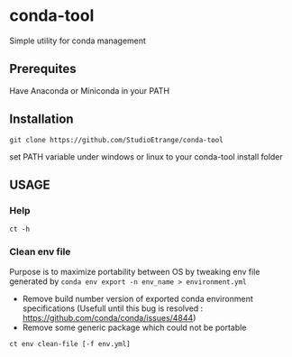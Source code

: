 # conda-tool


Simple utility for conda management

## Prerequites

Have Anaconda or Miniconda in your PATH

## Installation

```
git clone https://github.com/StudioEtrange/conda-tool
```

set PATH variable under windows or linux to your conda-tool install folder

## USAGE


### Help

```
ct -h
```

### Clean env file

Purpose is to maximize portability between OS by tweaking env file generated by `conda env export -n env_name > environment.yml`


* Remove build number version of exported conda environment specifications (Usefull until this bug is resolved : https://github.com/conda/conda/issues/4844)
* Remove some generic package which could not be portable

```
ct env clean-file [-f env.yml]
```
